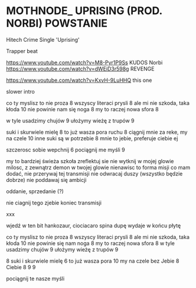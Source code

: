 # MOTHNODE_ UPRISING (PROD. NORBI) POWSTANIE
Hitech Crime Single 'Uprising'

Trapper beat

https://www.youtube.com/watch?v=M8-Pyr1P9Ss KUDOS
Norbi
https://www.youtube.com/watch?v=dWEiD3r598g REVENGE

https://www.youtube.com/watch?v=KxvH-9LuHHQ this one

slower intro

co ty myslisz to nie proza 8
wszyscy literaci prysli 8
ale mi nie szkoda, taka kłoda 10
nie powinie nam się noga 8
my to raczej nowa sfora 8

w tyle usadzimy chujów 9
ułożymy wieżę z trupów 9

suki i skurwiele mielę 8
to już wasza pora ruchu 8
ciągnij mnie za reke, my na czele 10
inne suki są w potrzebie 8
mnie to jebie, preferuje ciebie ej

szczerosc sobie wepchnij 6
pociągnij me myśli 9

my to bardziej świeża szkoła
zreflektuj sie nie wytknij
w mojej glowie milosc, z zewnątrz demon
w twojej glowie nienawisc to forma misji
co mam dodać, nie przerywaj tej transmisji
nie odwracaj duszy (wszystko będzie dobrze)
nie poddawaj się ambicji


oddanie, sprzedanie (?)


nie ciagnij tego zjebie
koniec transmisji


xxx




wjedź w ten bit hankozaur,
ciociacaro spina dupę 
wydaje w końcu płytę


co ty myslisz to nie proza 8
wszyscy literaci prysli 8
ale mi nie szkoda, taka kłoda 10
nie powinie się nam noga 8
my to raczej nowa sfora 8
w tyle usadzimy chujów 9
ułożymy wieżę z trupów 9

8 suki i skurwiele mielę 
6 to już wasza pora
10 my na czele bez 
Jebie 8
Ciebie 8
9
9


pociągnij te nasze myśli

